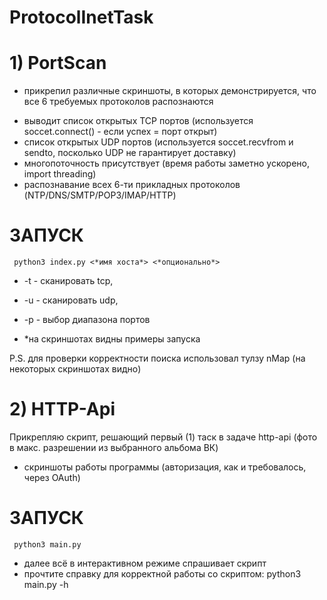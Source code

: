 # ProtocolInetTask

# 1) PortScan
* прикрепил различные скриншоты, в которых демонстрируется, что все 6 требуемых протоколов распознаются
- выводит список открытых TCP портов (используется soccet.connect() - если успех = порт открыт)
- список открытых UDP портов (используется soccet.recvfrom и sendto, посколько UDP не гарантирует доставку)
- многопоточность присутствует (время работы заметно ускорено, import threading)
- распознавание всех 6-ти прикладных протоколов (NTP/DNS/SMTP/POP3/IMAP/HTTP)
 # ЗАПУСК 
 ```
  python3 index.py <*имя хоста*> <*опционально*>
 ```
  - -t - сканировать tcp, 
  - -u - сканировать udp, 
  - -p - выбор диапазона портов

- *на скриншотах видны примеры запуска
 
P.S. для проверки корректности поиска использовал тулзу nMap (на некоторых скриншотах видно)


# 2) HTTP-Api

Прикрепляю скрипт, решающий первый (1) таск в задаче http-api (фото в макс. разрешении из выбранного альбома ВК)
+ скриншоты работы программы (авторизация, как и требовалось, через OAuth)

 # ЗАПУСК
 ```
  python3 main.py
 ``` 
  + далее всё в интерактивном режиме спрашивает скрипт
  + прочтите справку для корректной работы со скриптом: python3 main.py -h
